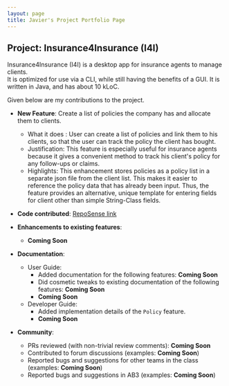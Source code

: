 ```yaml
---
layout: page
title: Javier's Project Portfolio Page
---
```


## Project: Insurance4Insurance (I4I)

Insurance4Insurance (I4I) is a desktop app for insurance agents to manage clients.  
It is optimized for use via a CLI, while still having the benefits of a GUI. 
It is written in Java, and has about 10 kLoC.

Given below are my contributions to the project.

* **New Feature**: Create a list of policies the company has and allocate them to clients.
  * What it does : User can create a list of policies and link them to his clients, so that the user can track the policy the client has bought. 
  * Justification: This feature is especially useful for insurance agents because it gives a convenient method to track his client's policy for any follow-ups or claims.
  * Highlights: This enhancement stores policies as a policy list in a separate json file from the client list. This makes it easier to reference the policy data that has already been input. Thus, the feature provides an alternative, unique template for entering fields for client other than simple String-Class fields.
  
* **Code contributed**: [RepoSense link](https://nus-cs2103-ay2021s1.github.io/tp-dashboard/#breakdown=true&search=&sort=groupTitle&sortWithin=title&since=2020-08-14&timeframe=commit&mergegroup=&groupSelect=groupByRepos&checkedFileTypes=docs~functional-code~test-code~other&tabOpen=true&tabType=authorship&tabAuthor=ijavierja&tabRepo=AY2021S1-CS2103-T16-2%2Ftp%5Bmaster%5D&authorshipIsMergeGroup=false&authorshipFileTypes=docs~functional-code~test-code~other)

* **Enhancements to existing features**:
    * **Coming Soon**

* **Documentation**:
  * User Guide:
    * Added documentation for the following features: **Coming Soon**
    * Did cosmetic tweaks to existing documentation of the following features: **Coming Soon**
    * **Coming Soon**
  * Developer Guide:
    * Added implementation details of the `Policy` feature.
    * **Coming Soon**

* **Community**:
  * PRs reviewed (with non-trivial review comments): **Coming Soon**
  * Contributed to forum discussions (examples: **Coming Soon**)
  * Reported bugs and suggestions for other teams in the class (examples: **Coming Soon**)
  * Reported bugs and suggestions in AB3 (examples: **Coming Soon**)

